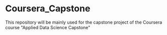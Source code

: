 # Coursera_Capstone
This repository will be mainly used for the capstone project of the Coursera course "Applied Data Science Capstone"
